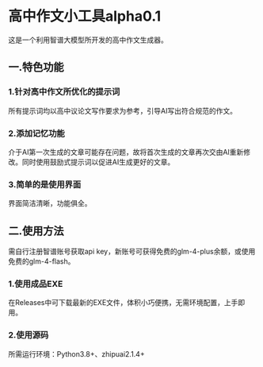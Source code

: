 # 高中作文小工具alpha0.1

这是一个利用智谱大模型所开发的高中作文生成器。

## 一.特色功能

### 1.针对高中作文所优化的提示词

所有提示词均以高中议论文写作要求为参考，引导AI写出符合规范的作文。

### 2.添加记忆功能

介于AI第一次生成的文章可能存在问题，故将首次生成的文章再次交由AI重新修改。同时使用鼓励式提示词以促进AI生成更好的文章。

### 3.简单的是使用界面

界面简洁清晰，功能俱全。

## 二.使用方法

需自行注册智谱账号获取api key，新账号可获得免费的glm-4-plus余额，或使用免费的glm-4-flash。

### 1.使用成品EXE

在Releases中可下载最新的EXE文件，体积小巧便携，无需环境配置，上手即用。

### 2.使用源码

所需运行环境：Python3.8+、zhipuai2.1.4+
